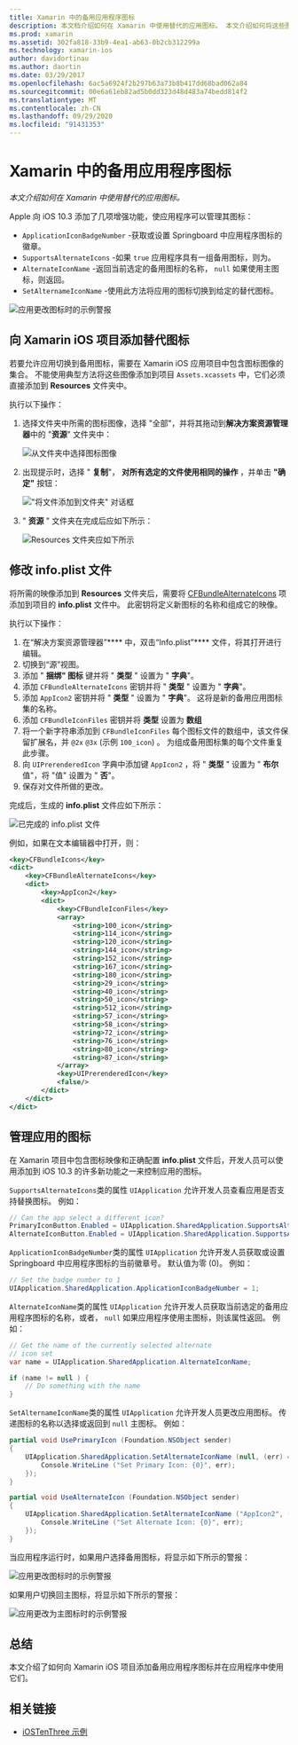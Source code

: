 ```yaml
---
title: Xamarin 中的备用应用程序图标
description: 本文档介绍如何在 Xamarin 中使用替代的应用图标。 本文介绍如何将这些图标添加到 Xamarin iOS 项目，如何修改 info.plist 文件，以及如何以编程方式管理应用程序的图标。
ms.prod: xamarin
ms.assetid: 302fa818-33b9-4ea1-ab63-0b2cb312299a
ms.technology: xamarin-ios
author: davidortinau
ms.author: daortin
ms.date: 03/29/2017
ms.openlocfilehash: 6ac5a6924f2b297b63a73b8b417dd68bad062a84
ms.sourcegitcommit: 00e6a61eb82ad5b0dd323d48d483a74bedd814f2
ms.translationtype: MT
ms.contentlocale: zh-CN
ms.lasthandoff: 09/29/2020
ms.locfileid: "91431353"
---
```

# <a name="alternate-app-icons-in-xamarinios"></a>Xamarin 中的备用应用程序图标

_本文介绍如何在 Xamarin 中使用替代的应用图标。_

Apple 向 iOS 10.3 添加了几项增强功能，使应用程序可以管理其图标：

- `ApplicationIconBadgeNumber` -获取或设置 Springboard 中应用程序图标的徽章。
- `SupportsAlternateIcons` -如果 `true` 应用程序具有一组备用图标，则为。
- `AlternateIconName` -返回当前选定的备用图标的名称， `null` 如果使用主图标，则返回。
- `SetAlternameIconName` -使用此方法将应用的图标切换到给定的替代图标。

![应用更改图标时的示例警报](alternate-app-icons-images/icons04.png)

<a name="Adding-Alternate-Icons"></a>

## <a name="adding-alternate-icons-to-a-xamarinios-project"></a>向 Xamarin iOS 项目添加替代图标

若要允许应用切换到备用图标，需要在 Xamarin iOS 应用项目中包含图标图像的集合。 不能使用典型方法将这些图像添加到项目 `Assets.xcassets` 中，它们必须直接添加到 **Resources** 文件夹中。

执行以下操作：

1. 选择文件夹中所需的图标图像，选择 "全部"，并将其拖动到**解决方案资源管理器**中的 "**资源**" 文件夹中：

    ![从文件夹中选择图标图像](alternate-app-icons-images/icons00.png)

2. 出现提示时，选择 " **复制**"， **对所有选定的文件使用相同的操作** ，并单击 **"确定"** 按钮：

    !["将文件添加到文件夹" 对话框](alternate-app-icons-images/icons02.png)

3. " **资源** " 文件夹在完成后应如下所示：

    ![Resources 文件夹应如下所示](alternate-app-icons-images/icons01.png)

<a name="Modifying-the-Info.plist-File"></a>

## <a name="modifying-the-infoplist-file"></a>修改 info.plist 文件

将所需的映像添加到 **Resources** 文件夹后，需要将 [CFBundleAlternateIcons](https://developer.apple.com/library/content/documentation/General/Reference/InfoPlistKeyReference/Articles/CoreFoundationKeys.html#//apple_ref/doc/uid/TP40009249-SW13) 项添加到项目的 **info.plist** 文件中。 此密钥将定义新图标的名称和组成它的映像。

执行以下操作：

1. 在“解决方案资源管理器”**** 中，双击“Info.plist”**** 文件，将其打开进行编辑。
2. 切换到“源”视图。
3. 添加 " **捆绑" 图标** 键并将 " **类型** " 设置为 " **字典**"。
4. 添加 `CFBundleAlternateIcons` 密钥并将 " **类型** " 设置为 " **字典**"。
5. 添加 `AppIcon2` 密钥并将 " **类型** " 设置为 " **字典**"。 这将是新的备用应用图标集的名称。
6. 添加 `CFBundleIconFiles` 密钥并将 **类型** 设置为 **数组**
7. 将一个新字符串添加到 `CFBundleIconFiles` 每个图标文件的数组中，该文件保留扩展名，并 `@2x` `@3x` (示例 `100_icon`) 。 为组成备用图标集的每个文件重复此步骤。
8. 向 `UIPrerenderedIcon` 字典中添加键 `AppIcon2` ，将 " **类型** " 设置为 " **布尔** 值"，将 "值" 设置为 " **否**"。
9. 保存对文件所做的更改。

完成后，生成的 **info.plist** 文件应如下所示：

![已完成的 info.plist 文件](alternate-app-icons-images/icons03.png)

例如，如果在文本编辑器中打开，则：

```xml
<key>CFBundleIcons</key>
<dict>
    <key>CFBundleAlternateIcons</key>
    <dict>
        <key>AppIcon2</key>
        <dict>
            <key>CFBundleIconFiles</key>
            <array>
                <string>100_icon</string>
                <string>114_icon</string>
                <string>120_icon</string>
                <string>144_icon</string>
                <string>152_icon</string>
                <string>167_icon</string>
                <string>180_icon</string>
                <string>29_icon</string>
                <string>40_icon</string>
                <string>50_icon</string>
                <string>512_icon</string>
                <string>57_icon</string>
                <string>58_icon</string>
                <string>72_icon</string>
                <string>76_icon</string>
                <string>80_icon</string>
                <string>87_icon</string>
            </array>
            <key>UIPrerenderedIcon</key>
            <false/>
        </dict>
    </dict>
</dict>
```

<a name="Managing-the-Apps-Icon"></a>

## <a name="managing-the-apps-icon"></a>管理应用的图标 

在 Xamarin 项目中包含图标映像和正确配置 **info.plist** 文件后，开发人员可以使用添加到 iOS 10.3 的许多新功能之一来控制应用的图标。

`SupportsAlternateIcons`类的属性 `UIApplication` 允许开发人员查看应用是否支持替换图标。 例如：

```csharp
// Can the app select a different icon?
PrimaryIconButton.Enabled = UIApplication.SharedApplication.SupportsAlternateIcons;
AlternateIconButton.Enabled = UIApplication.SharedApplication.SupportsAlternateIcons;
```

`ApplicationIconBadgeNumber`类的属性 `UIApplication` 允许开发人员获取或设置 Springboard 中应用程序图标的当前徽章号。 默认值为零 (0)。 例如：

```csharp
// Set the badge number to 1
UIApplication.SharedApplication.ApplicationIconBadgeNumber = 1;
```

`AlternateIconName`类的属性 `UIApplication` 允许开发人员获取当前选定的备用应用程序图标的名称，或者， `null` 如果应用程序使用主图标，则该属性返回。 例如：

```csharp
// Get the name of the currently selected alternate
// icon set
var name = UIApplication.SharedApplication.AlternateIconName;

if (name != null ) {
    // Do something with the name
}
```

`SetAlternameIconName`类的属性 `UIApplication` 允许开发人员更改应用图标。 传递图标的名称以选择或返回到 `null` 主图标。 例如：

```csharp
partial void UsePrimaryIcon (Foundation.NSObject sender)
{
    UIApplication.SharedApplication.SetAlternateIconName (null, (err) => {
        Console.WriteLine ("Set Primary Icon: {0}", err);
    });
}

partial void UseAlternateIcon (Foundation.NSObject sender)
{
    UIApplication.SharedApplication.SetAlternateIconName ("AppIcon2", (err) => {
        Console.WriteLine ("Set Alternate Icon: {0}", err);
    });
}
```

当应用程序运行时，如果用户选择备用图标，将显示如下所示的警报：

![应用更改图标时的示例警报](alternate-app-icons-images/icons04.png)

如果用户切换回主图标，将显示如下所示的警报：

![应用更改为主图标时的示例警报](alternate-app-icons-images/icons05.png)

<a name="Summary"></a>

## <a name="summary"></a>总结

本文介绍了如何向 Xamarin iOS 项目添加备用应用程序图标并在应用程序中使用它们。

## <a name="related-links"></a>相关链接

- [iOSTenThree 示例](/samples/xamarin/ios-samples/ios10-iostenthree/)